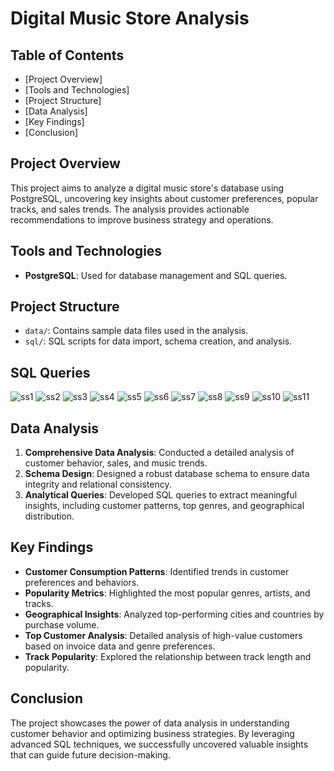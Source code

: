 # Digital Music Store Analysis

## Table of Contents
- [Project Overview]
- [Tools and Technologies]
- [Project Structure]
- [Data Analysis]
- [Key Findings]
- [Conclusion]
  
## Project Overview

This project aims to analyze a digital music store's database using PostgreSQL, uncovering key insights about customer preferences, popular tracks, and sales trends. The analysis provides actionable recommendations to improve business strategy and operations.

## Tools and Technologies
- **PostgreSQL**: Used for database management and SQL queries.

## Project Structure
- `data/`: Contains sample data files used in the analysis.
- `sql/`: SQL scripts for data import, schema creation, and analysis.
## SQL Queries
![ss1](https://github.com/user-attachments/assets/4e479027-00dc-4403-bc16-c2c19f663c85)
![ss2](https://github.com/user-attachments/assets/73dd9cfd-4369-49a1-a861-c146bb235cb0)
![ss3](https://github.com/user-attachments/assets/fb3b3992-0036-4288-bbf0-8d1a632cc711)
![ss4](https://github.com/user-attachments/assets/91e20a69-51d9-4b38-89af-6b41819752d4)
![ss5](https://github.com/user-attachments/assets/b5aac749-8b86-407a-be1c-07db47666154)
![ss6](https://github.com/user-attachments/assets/63df64ce-f08c-433e-b7d1-917d02c8c0cd)
![ss7](https://github.com/user-attachments/assets/e88bc6ea-0d46-4b7b-914e-f1055313df8c)
![ss8](https://github.com/user-attachments/assets/1924a0db-b79c-4688-aef1-fb1bedb71921)
![ss9](https://github.com/user-attachments/assets/acdffd30-97d1-4133-9d9c-90fa2fd5daef)
![ss10](https://github.com/user-attachments/assets/faad020d-abdb-4348-8dae-169dbebb2bd0)
![ss11](https://github.com/user-attachments/assets/8047629c-f414-4843-b617-5393ea7457fc)








## Data Analysis
1. **Comprehensive Data Analysis**: Conducted a detailed analysis of customer behavior, sales, and music trends.
2. **Schema Design**: Designed a robust database schema to ensure data integrity and relational consistency.
3. **Analytical Queries**: Developed SQL queries to extract meaningful insights, including customer patterns, top genres, and geographical distribution.

## Key Findings
- **Customer Consumption Patterns**: Identified trends in customer preferences and behaviors.
- **Popularity Metrics**: Highlighted the most popular genres, artists, and tracks.
- **Geographical Insights**: Analyzed top-performing cities and countries by purchase volume.
- **Top Customer Analysis**: Detailed analysis of high-value customers based on invoice data and genre preferences.
- **Track Popularity**: Explored the relationship between track length and popularity.

## Conclusion
The project showcases the power of data analysis in understanding customer behavior and optimizing business strategies. By leveraging advanced SQL techniques, we successfully uncovered valuable insights that can guide future decision-making.
